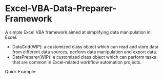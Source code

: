 # Excel-VBA-Data-Preparer-Framework
A simple Excel VBA framework aimed at simplifying data manipulation in Excel.
  - DataGrid(WIP): a customized class object which can read and store data from different data sources, perform data manipulation and export data.
  - DataPreparer(WIP): a customized class object which can perform tasks that are common in Excel-related workflow automation projects.

Quick Example: 
